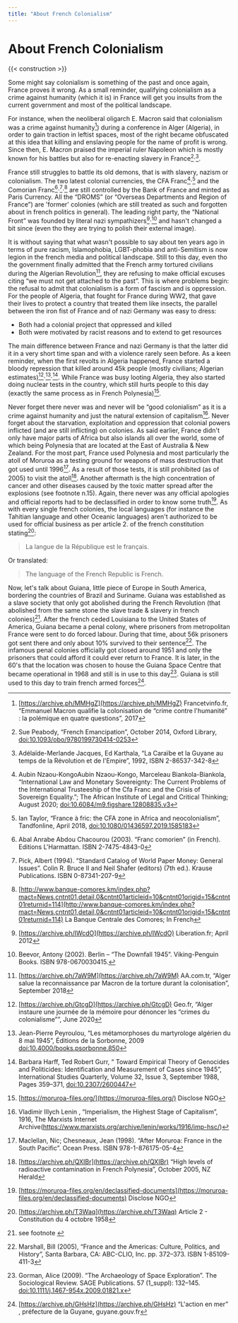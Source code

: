 ```yaml
---
title: "About French Colonialism"
---
```


# About French Colonialism

{{< construction >}}

Some might say colonialism is something of the past and once again, France proves it wrong. As a small reminder, qualifying colonialism as a crime against humanity (which it is) in France will get you insults from the current government and most of the political landscape.

For instance, when the neoliberal oligarch E. Macron said that colonialism was a crime against humanity[^1]) during a conference in Alger (Algeria), in order to gain traction in leftist spaces, most of the right became obfuscated at this idea that killing and enslaving people for the name of profit is wrong. Since then, E. Macron praised the imperial ruler Napoleon which is mostly known for his battles but also for re-enacting slavery in France[^2]·[^3].

France still struggles to battle its old demons, that is with slavery, nazism or colonialism. The two latest colonial currencies, the CFA Franc[^4]·[^5] and the Comorian Franc[^6]·[^7]·[^8] are still controlled by the Bank of France and minted as Paris Currency. All the “DROMS” (or “Overseas Departments and Region of France”) are 'former' colonies (which are still treated as such and forgotten about in french politics in general). The leading right party, the “National Front” was founded by literal nazi sympathizers[^9]·[^10] and hasn't changed a bit since (even tho they are trying to polish their external image).

It is without saying that what wasn't possible to say about ten years ago in terms of pure racism, Islamophobia, LGBT-phobia and anti-Semitism is now legion in the french media and political landscape. Still to this day, even tho the government finally admitted that the French army tortured civilians during the Algerian Revolution[^11], they are refusing to make official excuses citing “we must not get attached to the past”. This is where problems begin: the refusal to admit that colonialism is a form of fascism and is oppression. For the people of Algeria, that fought for France during WW2, that gave their lives to protect a country that treated them like insects, the parallel between the iron fist of France and of nazi Germany was easy to dress:

- Both had a colonial project that oppressed and killed
- Both were motivated by racist reasons and to extend to get resources

The main difference between France and nazi Germany is that the latter did it in a very short time span and with a violence rarely seen before. As a keen reminder, when the first revolts in Algeria happened, France started a bloody repression that killed around 45k people (mostly civilians; Algerian estimates)[^12]·[^13]·[^14]. While France was busy looting Algeria, they also started doing nuclear tests in the country, which still hurts people to this day (exactly the same process as in French Polynesia)[^15].

Never forget there never was and never will be “good colonialism” as it is a crime against humanity and just the natural extension of capitalism[^16]. Never forget about the starvation, exploitation and oppression that colonial powers inflicted (and are still inflicting) on colonies. As said earlier, France didn't only have major parts of Africa but also islands all over the world, some of which being Polynesia that are located at the East of Australia & New Zealand. For the most part, France used Polynesia and most particularly the atoll of Moruroa as a testing ground for weapons of mass destruction that got used until 1996[^17]. As a result of those tests, it is still prohibited (as of 2005) to visit the atoll[^18]. Another aftermath is the high concentration of cancer and other diseases caused by the toxic matter spread after the explosions (see footnote n.15). Again, there never was any official apologies and official reports had to be declassified in order to know some truth[^19]. As with every single french colonies, the local languages (for instance the Tahitian language and other Oceanic languages) aren't authorized to be used for official business as per article 2. of the french constitution stating[^20]:

> La langue de la République est le français.

Or translated:

> The language of the French Republic is French.

Now, let's talk about Guiana, little piece of Europe in South America, bordering the countries of Brazil and Suriname. Guiana was established as a slave society that only got abolished during the French Revolution (that abolished from the same stone the slave trade & slavery in french colonies)[^21]. After the french ceded Louisiana to the United States of America, Guiana became a penal colony, where prisoners from metropolitan France were sent to do forced labour. During that time, about 56k prisoners got sent there and only about 10% survived to their sentence[^22]. The infamous penal colonies officially got closed around 1951 and only the prisoners that could afford it could ever return to France. It is later, in the 60's that the location was chosen to house the Guiana Space Centre that became operational in 1968 and still is in use to this day[^23]. Guiana is still used to this day to train french armed forces[^24].

[^1]: [https://archive.ph/MMHgZ](https://archive.ph/MMHgZ) Francetvinfo.fr, “Emmanuel Macron qualifie la colonisation de “crime contre l'humanité” : la polémique en quatre questions”, 2017
[^2]: Sue Peabody, “French Emancipation”, October 2014, Oxford Library, [doi:10.1093/obo/9780199730414-0253](https://doi.org/10.1093/obo/9780199730414-0253)
[^3]: Adélaïde-Merlande Jacques, Ed Karthala, “La Caraïbe et la Guyane au temps de la Révolution et de l'Empire”, 1992, ISBN 2-86537-342-8
[^4]: Aubin Nzaou-KongoAubin Nzaou-Kongo, Marceleau Biankola-Biankola, “International Law and Monetary Sovereignty: The Current Problems of the International Trusteeship of the Cfa Franc and the Crisis of Sovereign Equality.”; The African Institute of Legal and Critical Thinking; August 2020; [doi:10.6084/m9.figshare.12808835.v3](https://doi.org/10.6084/m9.figshare.12808835.v3)
[^5]: Ian Taylor, “France à fric: the CFA zone in Africa and neocolonialism”, Tandfonline, April 2018, [doi:10.1080/01436597.2019.1585183](https://doi.org/10.1080/01436597.2019.1585183)
[^6]: Abal Anrabe Abdou Chacourou (2003). “Franc comorien” (in French). Editions L'Harmattan. ISBN 2-7475-4843-0
[^7]: Pick, Albert (1994). “Standard Catalog of World Paper Money: General Issues”. Colin R. Bruce II and Neil Shafer (editors) (7th ed.). Krause Publications. ISBN 0-87341-207-9
[^8]: [http://www.banque-comores.km/index.php?mact=News,cntnt01,detail,0&cntnt01articleid=10&cntnt01origid=15&cntnt01returnid=114](http://www.banque-comores.km/index.php?mact=News,cntnt01,detail,0&cntnt01articleid=10&cntnt01origid=15&cntnt01returnid=114) La Banque Centrale des Comores; In French
[^9]: [https://archive.ph/IWcdO](https://archive.ph/IWcdO) Liberation.fr; April 2012
[^10]: Beevor, Antony (2002). Berlin – “The Downfall 1945”. Viking-Penguin Books. ISBN 978-0670030415.
[^11]: [https://archive.ph/7aW9M](https://archive.ph/7aW9M) AA.com.tr, “Alger salue la reconnaissance par Macron de la torture durant la colonisation”, September 2018
[^12]: [https://archive.ph/GtcgD](https://archive.ph/GtcgD) Geo.fr, “Alger instaure une journée de la mémoire pour dénoncer les “crimes du colonialisme””, June 2020
[^13]: Jean-Pierre Peyroulou, “Les métamorphoses du martyrologe algérien du 8 mai 1945”, Éditions de la Sorbonne, 2009 [doi:10.4000/books.psorbonne.850](https://doi.org/10.4000/books.psorbonne.850)
[^14]: Barbara Harff, Ted Robert Gurr, “ Toward Empirical Theory of Genocides and Politicides: Identification and Measurement of Cases since 1945”, International Studies Quarterly, Volume 32, Issue 3, September 1988, Pages 359–371, [doi:10.2307/2600447](https://doi.org/10.2307/2600447)
[^15]: [https://moruroa-files.org/](https://moruroa-files.org/) Disclose NGO
[^16]: Vladimir Illych Lenin , “Imperialism, the Highest Stage of Capitalism”, 1916, The Marxists Internet Archive(https://www.marxists.org/archive/lenin/works/1916/imp-hsc/)
[^17]: Maclellan, Nic; Chesneaux, Jean (1998). “After Moruroa: France in the South Pacific”. Ocean Press. ISBN 978-1-876175-05-4
[^18]: [https://archive.ph/QXIBr](https://archive.ph/QXIBr) “High levels of radioactive contamination in French Polynesia”, October 2005, NZ Herald
[^19]: [https://moruroa-files.org/en/declassified-documents](https://moruroa-files.org/en/declassified-documents) Disclose NGO
[^20]: [https://archive.ph/T3Waq](https://archive.ph/T3Waq) Article 2 - Constitution du 4 octobre 1958
[^21]: see footnote [^2]
[^22]: Marshall, Bill (2005), “France and the Americas: Culture, Politics, and History”, Santa Barbara, CA: ABC-CLIO, Inc. pp. 372–373. ISBN 1-85109-411-3
[^23]: Gorman, Alice (2009). “The Archaeology of Space Exploration”. The Sociological Review. SAGE Publications. 57 (1_suppl): 132–145. [doi:10.1111/j.1467-954x.2009.01821.x](https://doi.org/10.1111/j.1467-954x.2009.01821.x)
[^24]: [https://archive.ph/GHsHz](https://archive.ph/GHsHz) “L'action en mer” , préfecture de la Guyane, guyane.gouv.fr
